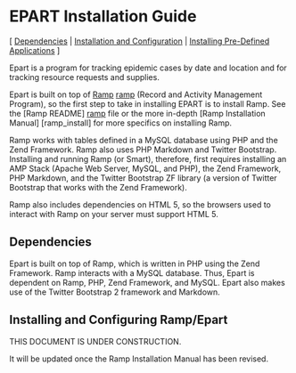 # EPART Installation Guide #

[ [Dependencies](#dependencies) | [Installation and
Configuration](#installation) |
[Installing Pre-Defined Applications](#pre-defined) ]

Epart is a program for tracking epidemic cases by date and location
and for tracking resource requests and supplies.

Epart is built on top of [Ramp] [ramp] (Record and Activity Management
Program), so the first step to take in installing EPART is to install
Ramp.  See the [Ramp README] [ramp] file or the more in-depth [Ramp
Installation Manual] [ramp_install] for more specifics on installing
Ramp.

Ramp works with tables defined in a MySQL database using PHP and the Zend
Framework.  Ramp also uses PHP Markdown and Twitter Bootstrap.
Installing and running Ramp (or Smart), therefore, first requires
installing an AMP Stack (Apache Web Server, MySQL, and PHP), the
Zend Framework, PHP Markdown, and the Twitter Bootstrap ZF library
(a version of Twitter Bootstrap that works with the Zend Framework).

Ramp also includes dependencies on HTML 5, so the browsers used to
interact with Ramp on your server must support HTML 5.

<h2 id='dependencies'> Dependencies </h2>

Epart is built on top of Ramp, which is written in PHP using the Zend
Framework.  Ramp interacts with a MySQL database.  Thus, Epart is
dependent on Ramp, PHP, Zend Framework, and MySQL.  Epart also makes use
of the Twitter Bootstrap 2 framework and Markdown.


<h2 id='installation'> Installing and Configuring Ramp/Epart </h2>

THIS DOCUMENT IS UNDER CONSTRUCTION.

It will be updated once the Ramp Installation Manual has been revised.

[readme]: /README.md
[customInstall]: /INSTALL_CUSTOM.md
[applIni]: /document/index/document/..%252F..%252Finstallation%252FApplication_Ini.md
[git]: http://git-scm.com/book/en/Getting-Started-Installing-Git
[git-setup]: https://help.github.com/articles/set-up-git#platform-all
[apache]: http://httpd.apache.org/
[mysql]:  http://www.mysql.com/
[php]:  http://www.php.net/
[mamp]: http://www.mamp.info/en/index.html
[wamp]: http://www.wampserver.com/
[xampp]: http://www.apachefriends.org/en/xampp.html
[ramp]: https://github.com/AlyceBrady/ramp

